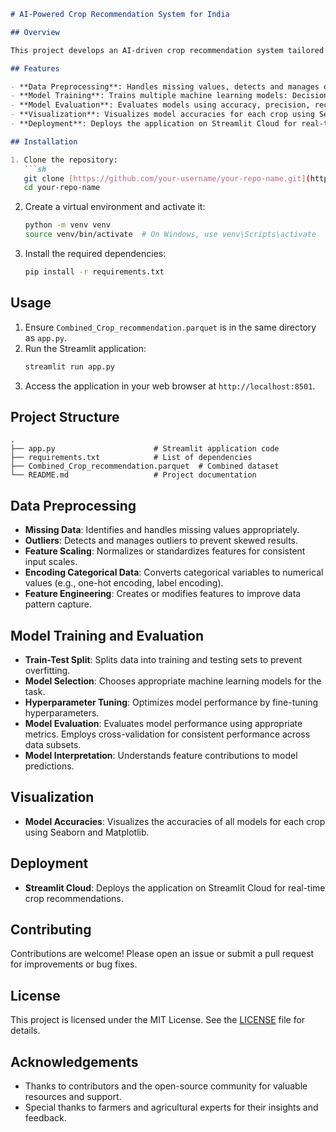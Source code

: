 ```markdown
# AI-Powered Crop Recommendation System for India

## Overview

This project develops an AI-driven crop recommendation system tailored for Indian farmers. By analyzing key environmental factors like temperature, humidity, pH, and rainfall, the system provides district and month-specific crop recommendations. The primary goal is to empower farmers with data-driven insights, enhancing agricultural productivity and sustainability across India. The system ranks the best crops to plant based on given conditions, facilitating informed decision-making for optimized farming practices.

## Features

- **Data Preprocessing**: Handles missing values, detects and manages outliers, normalizes/standardizes features, and encodes categorical data.
- **Model Training**: Trains multiple machine learning models: Decision Tree, Gaussian Naive Bayes, Support Vector Machine (SVM), Logistic Regression, Random Forest, XGBoost, and K-Nearest Neighbors (KNN).
- **Model Evaluation**: Evaluates models using accuracy, precision, recall, and F1 score. Calculates accuracies for each crop.
- **Visualization**: Visualizes model accuracies for each crop using Seaborn and Matplotlib.
- **Deployment**: Deploys the application on Streamlit Cloud for real-time crop recommendations.

## Installation

1. Clone the repository:
   ```sh
   git clone [https://github.com/your-username/your-repo-name.git](https://github.com/your-username/your-repo-name.git)
   cd your-repo-name
   ```
2. Create a virtual environment and activate it:
   ```sh
   python -m venv venv
   source venv/bin/activate  # On Windows, use venv\Scripts\activate
   ```
3. Install the required dependencies:
   ```sh
   pip install -r requirements.txt
   ```

## Usage

1. Ensure `Combined_Crop_recommendation.parquet` is in the same directory as `app.py`.
2. Run the Streamlit application:
   ```sh
   streamlit run app.py
   ```
3. Access the application in your web browser at `http://localhost:8501`.

## Project Structure

```
.
├── app.py                      # Streamlit application code
├── requirements.txt            # List of dependencies
├── Combined_Crop_recommendation.parquet  # Combined dataset
└── README.md                   # Project documentation
```

## Data Preprocessing

- **Missing Data**: Identifies and handles missing values appropriately.
- **Outliers**: Detects and manages outliers to prevent skewed results.
- **Feature Scaling**: Normalizes or standardizes features for consistent input scales.
- **Encoding Categorical Data**: Converts categorical variables to numerical values (e.g., one-hot encoding, label encoding).
- **Feature Engineering**: Creates or modifies features to improve data pattern capture.

## Model Training and Evaluation

- **Train-Test Split**: Splits data into training and testing sets to prevent overfitting.
- **Model Selection**: Chooses appropriate machine learning models for the task.
- **Hyperparameter Tuning**: Optimizes model performance by fine-tuning hyperparameters.
- **Model Evaluation**: Evaluates model performance using appropriate metrics. Employs cross-validation for consistent performance across data subsets.
- **Model Interpretation**: Understands feature contributions to model predictions.

## Visualization

- **Model Accuracies**: Visualizes the accuracies of all models for each crop using Seaborn and Matplotlib.

## Deployment

- **Streamlit Cloud**: Deploys the application on Streamlit Cloud for real-time crop recommendations.

## Contributing

Contributions are welcome! Please open an issue or submit a pull request for improvements or bug fixes.

## License

This project is licensed under the MIT License. See the [LICENSE](LICENSE) file for details.

## Acknowledgements

- Thanks to contributors and the open-source community for valuable resources and support.
- Special thanks to farmers and agricultural experts for their insights and feedback.
```
